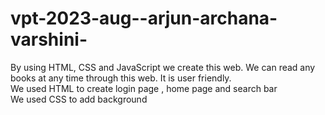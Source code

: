 # vpt-2023-aug--arjun-archana-varshini-
By using HTML, CSS and JavaScript we create this web. We can read any books at any time through this web. It is user friendly.
<br>
We used HTML to create login page , home page and search bar
<br>
We used CSS to add background

